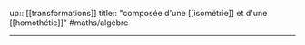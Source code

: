 up:: [[transformations]]
title:: "composée d'une [[isométrie]] et d'une [[homothétie]]"
#maths/algèbre 

---


